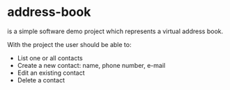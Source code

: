 # address-book

is a simple software demo project which represents a virtual address book.

With the project the user should be able to:
- List one or all contacts
- Create a new contact: name, phone number, e-mail
- Edit an existing contact
- Delete a contact

